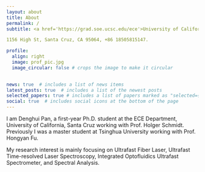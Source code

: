 ```yaml
---
layout: about
title: About
permalink: /
subtitle: <a href='https://grad.soe.ucsc.edu/ece'>University of California, Santa Cruz<www.baidu.com>. ECE Department. 

1156 High St, Santa Cruz, CA 95064, +86 18505815147.

profile:
  align: right
  image: prof_pic.jpg
  image_circular: false # crops the image to make it circular
 

news: true  # includes a list of news items
latest_posts: true  # includes a list of the newest posts
selected_papers: true # includes a list of papers marked as "selected={true}"
social: true  # includes social icons at the bottom of the page
---
```


I am Denghui Pan, a first-year Ph.D. student at the ECE Department, University of California, Santa Cruz working with Prof. Holger Schmidt. Previously I was a master student at Tsinghua University working with Prof. Hongyan Fu. 

My research interest is mainly focusing on Ultrafast Fiber Laser, Ultrafast Time-resolved Laser Spectroscopy, Integrated Optofluidics Ultrafast Spectrometer, and Spectral Analysis.

